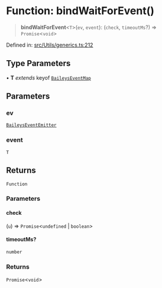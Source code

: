 # Function: bindWaitForEvent()

> **bindWaitForEvent**\<`T`\>(`ev`, `event`): (`check`, `timeoutMs`?) => `Promise`\<`void`\>

Defined in: [src/Utils/generics.ts:212](https://github.com/Fokusdotid/bail/blob/fcd0cec6f26de1fb545eb2e03fa5c63fbad99d3d/src/Utils/generics.ts#L212)

## Type Parameters

• **T** *extends* keyof [`BaileysEventMap`](../type-aliases/BaileysEventMap.md)

## Parameters

### ev

[`BaileysEventEmitter`](../interfaces/BaileysEventEmitter.md)

### event

`T`

## Returns

`Function`

### Parameters

#### check

(`u`) => `Promise`\<`undefined` \| `boolean`\>

#### timeoutMs?

`number`

### Returns

`Promise`\<`void`\>
